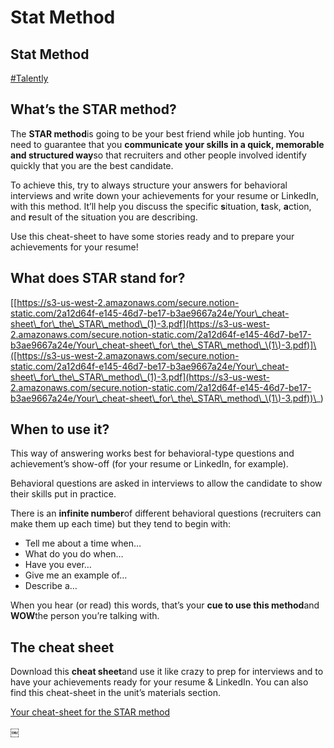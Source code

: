 # Stat Method

## Stat Method

[#Talently](bear://x-callback-url/open-tag?name=Talently)

## What’s the STAR method?

The **STAR method**is going to be your best friend while job hunting. You need to guarantee that you **communicate your skills in a quick, memorable and structured way**so that recruiters and other people involved identify quickly that you are the best candidate.

To achieve this, try to always structure your answers for behavioral interviews and write down your achievements for your resume or LinkedIn, with this method. It’ll help you discuss the specific **s**ituation, **t**ask, **a**ction, and **r**esult of the situation you are describing.

Use this cheat-sheet to have some stories ready and to prepare your achievements for your resume!

## What does STAR stand for?

\[[https://s3-us-west-2.amazonaws.com/secure.notion-static.com/2a12d64f-e145-46d7-be17-b3ae9667a24e/Your\_cheat-sheet\_for\_the\_STAR\_method\_(1)-3.pdf](https://s3-us-west-2.amazonaws.com/secure.notion-static.com/2a12d64f-e145-46d7-be17-b3ae9667a24e/Your\_cheat-sheet\_for\_the\_STAR\_method\_\(1\)-3.pdf)]\([https://s3-us-west-2.amazonaws.com/secure.notion-static.com/2a12d64f-e145-46d7-be17-b3ae9667a24e/Your\_cheat-sheet\_for\_the\_STAR\_method\_(1)-3.pdf](https://s3-us-west-2.amazonaws.com/secure.notion-static.com/2a12d64f-e145-46d7-be17-b3ae9667a24e/Your\_cheat-sheet\_for\_the\_STAR\_method\_\(1\)-3.pdf))\_)

## When to use it?

This way of answering works best for behavioral-type questions and achievement’s show-off (for your resume or LinkedIn, for example).

Behavioral questions are asked in interviews to allow the candidate to show their skills put in practice.

There is an **infinite number**of different behavioral questions (recruiters can make them up each time) but they tend to begin with:

* Tell me about a time when…
* What do you do when…
* Have you ever…
* Give me an example of…
* Describe a…

When you hear (or read) this words, that’s your **cue to use this method**and **WOW**the person you’re talking with.

## The cheat sheet

Download this **cheat sheet**and use it like crazy to prep for interviews and to have your achievements ready for your resume & LinkedIn. You can also find this cheat-sheet in the unit’s materials section.

[Your cheat-sheet for the STAR method](https://docs.google.com/presentation/d/1r8KFNVrHyk6ej2G8ebYg7nmarKmScPUizfgeJW7TJS8/edit?usp=drivesdk)

￼
